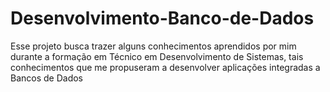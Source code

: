 # Desenvolvimento-Banco-de-Dados
Esse projeto busca trazer alguns conhecimentos aprendidos por mim durante a formação em Técnico em Desenvolvimento de Sistemas, tais conhecimentos que me propuseram a desenvolver aplicações integradas a Bancos de Dados
